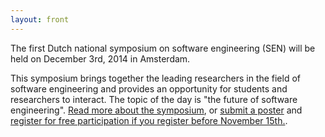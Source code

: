 ```yaml
---
layout: front
---
```


<p class="lead"> 
The first Dutch national symposium on software engineering (SEN) will be held on December 3rd, 2014 in Amsterdam. 

This symposium brings together the leading researchers in the field of software engineering and provides
an opportunity for students and researchers to interact. The topic of the day is "the future of software engineering". <a href="./about/index.html">Read more about the symposium</a>, or <a href="./posters/index.html">submit a poster</a> and <a href="./registration/index.html">register for free participation if you register before November 15th.</a>.

</p>
